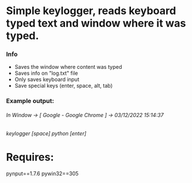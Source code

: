 # Simple keylogger, reads keyboard typed text and window where it was typed.
### Info
+ Saves the window where content was typed
+ Saves info on "log.txt" file
+ Only saves keyboard input
+ Save special keys (enter, space, alt, tab)

### Example output:
###### In Window -> [ Google - Google Chrome ] -> 03/12/2022 15:14:37
###### keylogger [space] python [enter]

# Requires:
pynput==1.7.6
pywin32==305
